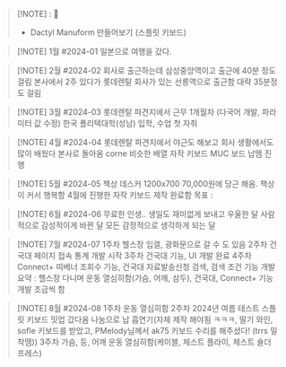 
> [!NOTE] : 🥅
> - Dactyl Manuform 만들어보기 (스플릿 키보드)



> [!NOTE] 1월 #2024-01
> 일본으로 여행을 갔다.


> [!NOTE] 2월 #2024-02
> 회사로 출근하는데 삼성중앙역이고 출근에 40분 정도 걸림
> 본사에서 2주 있다가 롯데렌탈 회사가 있는 선릉역으로 출근함 
> 대략 35분정도 걸림


> [!NOTE] 3월 #2024-03
> 롯데렌탈 파견지에서 근무 1개월차 (다국어 개발, 파라미터 값 수정)
> 한국 폴리텍대학(성남) 입학, 수업 
> 첫 자취 


> [!NOTE] 4월 #2024-04
> 롯데렌탈 파견지에서 야근도 해보고 회사 생활에서도 많이 배웠다 
> 본사로 돌아옴
> corne 비슷한 배열 자작 키보드 MUC 보드 납뗌 진행
>



> [!NOTE] 5월 #2024-05
> 책상 데스커 1200x700 70,000원에 당근 해옴. 책상이 커서 행복함
> 4월에 진행한 자작 키보드 제작 완료함
> 목표 : 



> [!NOTE] 6월 #2024-06
> 무료한 인생.. 생일도 재미없게 보내고 우울한 달 사람적으로 감성적이게 바뀐 달
> 모든 감정적으로 생각하게 되는 달



> [!NOTE] 7월 #2024-07
> 1주차 헬스장 입갤, 광화문으로 갈 수 도 있음
> 2주차 건국대 페이지 접속 통계 개발 시작
> 3주차 건국대 기능, UI 개발 완료
> 4주차 Connect+ 띠베너 조회수 기능, 
> 건국대 자료발송신청 검색, 검색 조건 기능 개발
> 요약 : 헬스장 다니며 운동 열심히함(가슴, 어깨, 삼두), 건국대, Connect+ 기능 개발 조금씩 함


> [!NOTE] 8월 #2024-08
> 1주차 운동 열심히함
> 2주차 2024년 여름 테스트 스플릿 키보드 밋업 갔다옴 나눔으로 납 흡연기(자체 제작 해야됨 ㅋㅋㅋ, 딸기 와인, sofle 키보드를 받았고, PMelody님께서 ak75 키보드 수리를 해주셨다! (trrs 밀착땜))
> 3주차 가슴, 등, 어깨 운동 열심히함(케이블, 체스트 플라이, 체스트 숄더 프레스)